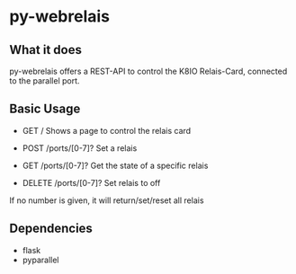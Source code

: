 # py-webrelais

## What it does

py-webrelais offers a REST-API to control the K8IO Relais-Card, connected to the
parallel port.

## Basic Usage

* GET / Shows a page to control the relais card

* POST /ports/[0-7]? Set a relais
* GET /ports/[0-7]? Get the state of a specific relais
* DELETE /ports/[0-7]? Set relais to off

If no number is given, it will return/set/reset all relais


## Dependencies

* flask
* pyparallel
